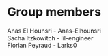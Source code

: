 # Group members
Anas El Hounsri - Anas-Elhounsri\
Sacha Itzkowitch - lil-engineer\
Florian Peyraud - Larks0
